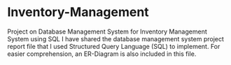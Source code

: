 # Inventory-Management
Project on Database Management System for Inventory Management System using SQL  I have shared the database management system project report file that I used Structured Query Language (SQL) to implement. For easier comprehension, an ER-Diagram is also included in this file.
